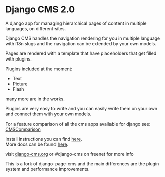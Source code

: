 Django CMS 2.0
==============

A django app for managing hierarchical pages of content in multiple languages, on different sites.

Django CMS handles the navigation rendering for you in multiple language with i18n slugs 
and the navigation can be extended by your own models.

Pages are rendered with a template that have placeholders that get filled with plugins.

Plugins included at the moment:

* Text
* Picture
* Flash

many more are in the works.

Plugins are very easy to write and you can easily write them on your own and connect them with your own models.

For a feature comparison of all the cms apps available for django see: [CMSComparison](http://code.djangoproject.com/wiki/CMSAppsComparison)

Install instructions you can find [here](INSTALL.md).  
More docs can be found [here](http://github.com/digi604/django-cms-2.0/tree/master/cms/docs).

visit [django-cms.org](http://www.django-cms.org/) or #django-cms on freenet for more info

This is a fork of django-page-cms and the main differences are the plugin system and performance improvements.


